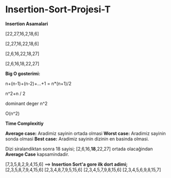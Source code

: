 # Insertion-Sort-Projesi-T	

**Insertion Asamalari**

[22,27,16,2,18,6]

[2,27,16,22,18,6]

[2,6,16,22,18,27]

[2,6,16,18,22,27]

**Big O gosterimi:** 


n+(n-1)+(n-2)+...+1 = n*(n+1)/2

n^2+n / 2 

dominant deger n^2

O(n^2)

**Time Complexitiy**

**Average case:** Aradimiz sayinin ortada olmasi
**Worst case:** Aradimiz sayinin sonda olmasi
**Best case:** Aradimiz sayinin dizinin en basinda olmasi.

Dizi siralandiktan sonra 18 sayisi;
[2,6,16,**18**,22,27] ortada olacağindan **Average Case** kapsamindadir.

[7,3,5,8,2,9,4,15,6] ==> **Insertion Sort'a gore ilk dort adimi;**
[2,3,5,8,7,9,4,15,6]
[2,3,4,8,7,9,5,15,6]
[2,3,4,5,7,9,8,15,6]
[2,3,4,5,6,9,8,15,7]
